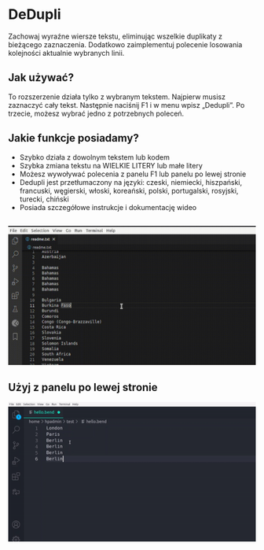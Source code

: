 # DeDupli

Zachowaj wyraźne wiersze tekstu, eliminując wszelkie duplikaty z bieżącego zaznaczenia. Dodatkowo zaimplementuj polecenie losowania kolejności aktualnie wybranych linii.

## Jak używać?

To rozszerzenie działa tylko z wybranym tekstem. Najpierw musisz zaznaczyć cały tekst. Następnie naciśnij F1 i w menu wpisz „Dedupli”. Po trzecie, możesz wybrać jedno z potrzebnych poleceń.

## Jakie funkcje posiadamy?

- Szybko działa z dowolnym tekstem lub kodem
- Szybka zmiana tekstu na WIELKIE LITERY lub małe litery
- Możesz wywoływać polecenia z panelu F1 lub panelu po lewej stronie
- Dedupli jest przetłumaczony na języki: czeski, niemiecki, hiszpański, francuski, węgierski, włoski, koreański, polski, portugalski, rosyjski, turecki, chiński
- Posiada szczegółowe instrukcje i dokumentację wideo

##

[![Rozszerzenie Vscode](/translations/demo.gif 'Demo rozszerzenia Vscode')](https://learnwithyan.com)

## Użyj z panelu po lewej stronie

[![Vscode extension](/translations/demo2.gif 'Vscode extension demo')](https://learnwithyan.com)

#
